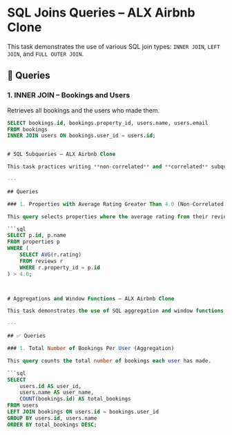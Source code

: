 # SQL Joins Queries – ALX Airbnb Clone

This task demonstrates the use of various SQL join types: `INNER JOIN`, `LEFT JOIN`, and `FULL OUTER JOIN`.

## 🔄 Queries

### 1. INNER JOIN – Bookings and Users
Retrieves all bookings and the users who made them.

```sql
SELECT bookings.id, bookings.property_id, users.name, users.email
FROM bookings
INNER JOIN users ON bookings.user_id = users.id;


# SQL Subqueries – ALX Airbnb Clone

This task practices writing **non-correlated** and **correlated** subqueries.

---

## Queries

### 1. Properties with Average Rating Greater Than 4.0 (Non-Correlated Subquery)

This query selects properties where the average rating from their reviews exceeds 4.0.

```sql
SELECT p.id, p.name
FROM properties p
WHERE (
    SELECT AVG(r.rating)
    FROM reviews r
    WHERE r.property_id = p.id
) > 4.0;



# Aggregations and Window Functions – ALX Airbnb Clone

This task demonstrates the use of SQL aggregation and window functions to analyze booking data.

---

## ✅ Queries

### 1. Total Number of Bookings Per User (Aggregation)

This query counts the total number of bookings each user has made.

```sql
SELECT 
    users.id AS user_id,
    users.name AS user_name,
    COUNT(bookings.id) AS total_bookings
FROM users
LEFT JOIN bookings ON users.id = bookings.user_id
GROUP BY users.id, users.name
ORDER BY total_bookings DESC;
